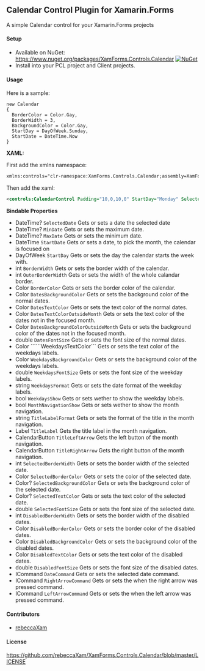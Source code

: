 ## Calendar Control Plugin for Xamarin.Forms

A simple Calendar control for your Xamarin.Forms projects

#### Setup
* Available on NuGet: https://www.nuget.org/packages/XamForms.Controls.Calendar [![NuGet](https://img.shields.io/nuget/v/XamForms.Controls.Calendar.Calendar.svg?label=NuGet)](https://www.nuget.org/packages/XamForms.Controls.Calendar/)
* Install into your PCL project and Client projects.

#### Usage
Here is a sample:
```
new Calendar
{
  BorderColor = Color.Gay,
  BorderWidth = 3,
  BackgroundColor = Color.Gay,
  StartDay = DayOfWeek.Sunday,
  StartDate = DateTime.Now
}
```

**XAML:**

First add the xmlns namespace:
```xml
xmlns:controls="clr-namespace:XamForms.Controls.Calendar;assembly=XamForms.Controls.Calendar"
```

Then add the xaml:

```xml
<controls:CalendarControl Padding="10,0,10,0" StartDay="Monday" SelectedBorderWidth="4" DisabledBorderColor="Black">
```


**Bindable Properties**
* DateTime? ```SelectedDate``` Gets or sets a date the selected date
* DateTime? ```MinDate``` Gets or sets the maximum date.
* DateTime? ```MaxDate``` Gets or sets the minimum date.
* DateTime ```StartDate``` Gets or sets a date, to pick the month, the calendar is focused on
* DayOfWeek ```StartDay``` Gets or sets the day the calendar starts the week with.
* int ```BorderWidth``` Gets or sets the border width of the calendar.
* int ```OuterBorderWidth``` Gets or sets the width of the whole calandar border.
* Color ```BorderColor``` Gets or sets the border color of the calendar.
* Color ```DatesBackgroundColor``` Gets or sets the background color of the normal dates.
* Color ```DatesTextColor``` Gets or sets the text color of the normal dates.
* Color ```DatesTextColorOutsideMonth``` Gets or sets the text color of the dates not in the focused month.
* Color ```DatesBackgroundColorOutsideMonth``` Gets or sets the background color of the dates not in the focused month.
* double ```DatesFontSize``` Gets or sets the font size of the normal dates.
* Color ``````WeekdaysTextColor``` Gets or sets the text color of the weekdays labels.
* Color ```WeekdaysBackgroundColor``` Gets or sets the background color of the weekdays labels.
* double ```WeekdaysFontSize``` Gets or sets the font size of the weekday labels.
* string ```WeekdaysFormat``` Gets or sets the date format of the weekday labels.
* bool ```WeekdaysShow``` Gets or sets wether to show the weekday labels.
* bool ```MonthNavigationShow``` Gets or sets wether to show the month navigation.
* string ```TitleLabelFormat``` Gets or sets the format of the title in the month navigation.
* Label ```TitleLabel``` Gets the title label in the month navigation.
* CalendarButton ```TitleLeftArrow``` Gets the left button of the month navigation.
* CalendarButton ```TitleRightArrow``` Gets the right button of the month navigation.
* int ```SelectedBorderWidth``` Gets or sets the border width of the selected date.
* Color ```SelectedBorderColor``` Gets or sets the color of the selected date.
* Color? ```SelectedBackgroundColor``` Gets or sets the background color of the selected date.
* Color? ```SelectedTextColor``` Gets or sets the text color of the selected date.
* double ```SelectedFontSize``` Gets or sets the font size of the selected date.
* int ```DisabledBorderWidth``` Gets or sets the border width of the disabled dates.
* Color ```DisabledBorderColor``` Gets or sets the border color of the disabled dates.
* Color ```DisabledBackgroundColor``` Gets or sets the background color of the disabled dates.
* Color ```DisabledTextColor``` Gets or sets the text color of the disabled dates.
* double ```DisabledFontSize``` Gets or sets the font size of the disabled dates.
* ICommand ```DateCommand``` Gets or sets the selected date command.
* ICommand ```RightArrowCommand``` Gets or sets the when the right arrow was pressed command.
* ICommand ```LeftArrowCommand``` Gets or sets the when the left arrow was pressed command.

#### Contributors
* [rebeccaXam](https://github.com/rebeccaXam)

#### License
https://github.com/rebeccaXam/XamForms.Controls.Calendar/blob/master/LICENSE
